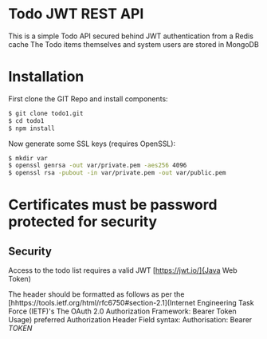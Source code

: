 
# Todo JWT REST API

This is a simple Todo API secured behind JWT authentication from a Redis cache
The Todo items themselves and system users are stored in MongoDB

# Installation

First clone the GIT Repo and install components:
```bash
$ git clone todo1.git
$ cd todo1
$ npm install
```

Now generate some SSL keys (requires OpenSSL):

```bash
$ mkdir var
$ openssl genrsa -out var/private.pem -aes256 4096
$ openssl rsa -pubout -in var/private.pem -out var/public.pem
```

Certificates must be password protected for security
====================================================



## Security

Access to the todo list requires a valid JWT [https://jwt.io/]{Java Web Token)

The header should be formatted as follows as per the [hhttps://tools.ietf.org/html/rfc6750#section-2.1](Internet Engineering Task Force (IETF)'s  The OAuth 2.0 Authorization Framework: Bearer Token Usage) preferred Authorization Header Field syntax:
Authorisation: Bearer _TOKEN_





